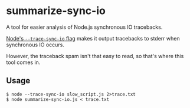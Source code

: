 # summarize-sync-io

A tool for easier analysis of Node.js synchronous IO tracebacks.

[Node's `--trace-sync-io` flag](https://github.com/nodejs/node/pull/1707)
makes it output tracebacks to stderr when synchronous IO occurs.

However, the traceback spam isn't that easy to read, so that's where
this tool comes in.

## Usage

```shell
$ node --trace-sync-io slow_script.js 2>trace.txt
$ node summarize-sync-io.js < trace.txt
```